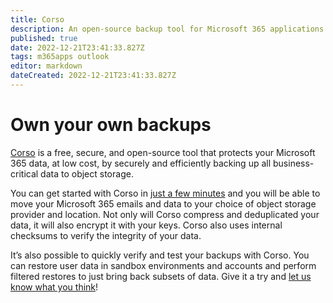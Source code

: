 ```yaml
---
title: Corso
description: An open-source backup tool for Microsoft 365 applications
published: true
date: 2022-12-21T23:41:33.827Z
tags: m365apps outlook
editor: markdown
dateCreated: 2022-12-21T23:41:33.827Z
---
```


# Own your own backups
[Corso](https://corsobackup.io/) is a free, secure, and open-source tool that protects your Microsoft 365 data, at low cost, by securely and efficiently backing up all business-critical data to object storage.

You can get started with Corso in [just a few minutes](https://corsobackup.io/docs/quickstart/) and you will be able to move your Microsoft 365 emails and data to your choice of object storage provider and location. Not only will Corso compress and deduplicated your data, it will also encrypt it with your keys. Corso also uses internal checksums to verify the integrity of your data.

It’s also possible to quickly verify and test your backups with Corso. You can restore user data in sandbox environments and accounts and perform filtered restores to just bring back subsets of data. Give it a try and [let us know what you think](https://discord.gg/63DTTSnuhT)!
